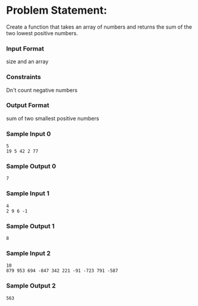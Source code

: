 # Problem Statement:

Create a function that takes an array of numbers and returns the sum of the two lowest positive numbers.

### Input Format

size and an array

### Constraints

Dn't count negative numbers

### Output Format

sum of two smallest positive numbers

### Sample Input 0
```
5
19 5 42 2 77
```
### Sample Output 0
```
7
```
### Sample Input 1
```
4
2 9 6 -1
```
### Sample Output 1
```
8
```
### Sample Input 2
```
10
879 953 694 -847 342 221 -91 -723 791 -587
```
### Sample Output 2
```
563
```
